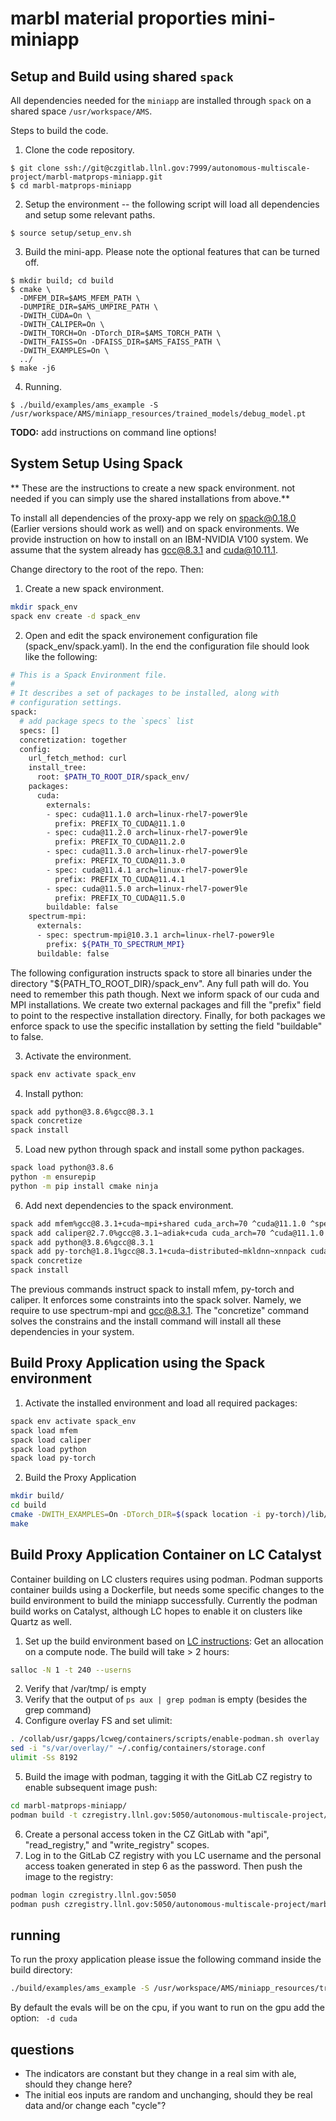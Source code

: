 # marbl material proporties mini-miniapp


## Setup and Build using shared `spack`

All dependencies needed for the `miniapp` are installed through `spack` on a shared
space `/usr/workspace/AMS`.

Steps to build the code.

1. Clone the code repository.
```
$ git clone ssh://git@czgitlab.llnl.gov:7999/autonomous-multiscale-project/marbl-matprops-miniapp.git
$ cd marbl-matprops-miniapp
```

2. Setup the environment -- the following script will load all dependencies and
setup some relevant paths.
```
$ source setup/setup_env.sh
```

3. Build the mini-app. Please note the optional features that can be turned off.
```
$ mkdir build; cd build
$ cmake \
  -DMFEM_DIR=$AMS_MFEM_PATH \
  -DUMPIRE_DIR=$AMS_UMPIRE_PATH \
  -DWITH_CUDA=On \
  -DWITH_CALIPER=On \
  -DWITH_TORCH=On -DTorch_DIR=$AMS_TORCH_PATH \
  -DWITH_FAISS=On -DFAISS_DIR=$AMS_FAISS_PATH \
  -DWITH_EXAMPLES=On \
  ../
$ make -j6
```

4. Running.
```
$ ./build/examples/ams_example -S /usr/workspace/AMS/miniapp_resources/trained_models/debug_model.pt
```
  **TODO:** add instructions on command line options!

## System Setup Using Spack

** These are the instructions to create a new spack environment. not needed if
you can simply use the shared installations from above.**

To install all dependencies of the proxy-app we rely on spack@0.18.0 (Earlier versions should work as
well) and on spack environments. We provide instruction on how to install on an IBM-NVIDIA V100 system.
We assume that the system already has gcc@8.3.1 and cuda@10.11.1.

Change directory to the root of the repo. Then:
1. Create a new spack environment.
```bash
mkdir spack_env
spack env create -d spack_env
```
2. Open and edit the spack environement configuration file (spack_env/spack.yaml). In the end the configuration file should look like the following:

```bash
# This is a Spack Environment file.
#
# It describes a set of packages to be installed, along with
# configuration settings.
spack:
  # add package specs to the `specs` list
  specs: []
  concretization: together
  config:
    url_fetch_method: curl
    install_tree:
      root: $PATH_TO_ROOT_DIR/spack_env/
    packages:
      cuda:
        externals:
        - spec: cuda@11.1.0 arch=linux-rhel7-power9le
          prefix: PREFIX_TO_CUDA@11.1.0
        - spec: cuda@11.2.0 arch=linux-rhel7-power9le
          prefix: PREFIX_TO_CUDA@11.2.0
        - spec: cuda@11.3.0 arch=linux-rhel7-power9le
          prefix: PREFIX_TO_CUDA@11.3.0
        - spec: cuda@11.4.1 arch=linux-rhel7-power9le
          prefix: PREFIX_TO_CUDA@11.4.1
        - spec: cuda@11.5.0 arch=linux-rhel7-power9le
          prefix: PREFIX_TO_CUDA@11.5.0
        buildable: false
    spectrum-mpi:
      externals:
      - spec: spectrum-mpi@10.3.1 arch=linux-rhel7-power9le
        prefix: ${PATH_TO_SPECTRUM_MPI}
      buildable: false
```

The following configuration instructs spack to store all binaries under the directory "${PATH_TO_ROOT_DIR}/spack_env". Any full path will do. You need to remember this path though. Next we inform spack of our cuda and MPI installations. We create two external packages and fill the "prefix" field to point to the respective installation directory. Finally, for both packages we enforce spack to use the specific installation by setting the field "buildable" to false.

3.  Activate the environment.

```bash
spack env activate spack_env
```

4. Install python:
```bash
spack add python@3.8.6%gcc@8.3.1
spack concretize
spack install
```

5. Load new python through spack and install some python packages.

```bash
spack load python@3.8.6
python -m ensurepip
python -m pip install cmake ninja
```

6. Add next dependencies to the spack environment.
```bash
spack add mfem%gcc@8.3.1+cuda~mpi+shared cuda_arch=70 ^cuda@11.1.0 ^spectrum-mpi
spack add caliper@2.7.0%gcc@8.3.1~adiak+cuda cuda_arch=70 ^cuda@11.1.0 ^spectrum-mpi
spack add python@3.8.6%gcc@8.3.1
spack add py-torch@1.8.1%gcc@8.3.1+cuda~distributed~mkldnn~xnnpack cuda_arch=70
spack concretize
spack install
```

The previous commands instruct spack to install mfem, py-torch and caliper. It enforces some constraints into the spack solver. Namely, we require to use spectrum-mpi and gcc@8.3.1. The "concretize" command solves the constrains and the install command will install all these dependencies in your system.

## Build Proxy Application using the Spack environment
1. Activate the installed environment and load all required packages:
```bash
spack env activate spack_env
spack load mfem
spack load caliper
spack load python
spack load py-torch
```

2. Build the Proxy Application
```bash
mkdir build/
cd build
cmake -DWITH_EXAMPLES=On -DTorch_DIR=$(spack location -i py-torch)/lib/python3.8/site-packages/torch/share/cmake/Torch -DWITH_CALIPER=On -DWITH_CUDA=On -DWITH_TORCH=On  -DMFEM_DIR=$(spack location -i mfem) ../
make
```

## Build Proxy Application Container on LC Catalyst
Container building on LC clusters requires using podman. Podman supports container builds using a Dockerfile, but needs some specific changes to the build environment to build the miniapp successfully. Currently the podman build works on Catalyst, although LC hopes to enable it on clusters like Quartz as well.
1. Set up the build environment based on [LC instructions](https://lc.llnl.gov/cloud/services/containers/Building_containers/#3-building-from-a-dockerfile-with-podman):
Get an allocation on a compute node. The build will take > 2 hours:
```bash
salloc -N 1 -t 240 --userns
```
2. Verify that /var/tmp/<your LC username> is empty
3. Verify that the output of `ps aux | grep podman` is empty (besides the grep command)
4. Configure overlay FS and set ulimit:
```bash
. /collab/usr/gapps/lcweg/containers/scripts/enable-podman.sh overlay
sed -i "s/var/overlay/" ~/.config/containers/storage.conf
ulimit -Ss 8192
```
5. Build the image with podman, tagging it with the GitLab CZ registry to enable subsequent image push:
```bash
cd marbl-matprops-miniapp/
podman build -t czregistry.llnl.gov:5050/autonomous-multiscale-project/marbl-matprops-miniapp:<tagname> -f docker/Dockerfile .
```
6. Create a personal access token in the CZ GitLab with "api", "read_registry," and "write_registry" scopes.
7. Log in to the GitLab CZ registry with you LC username and the personal access toaken generated in step 6 as the password. Then push the image to the registry:
```bash
podman login czregistry.llnl.gov:5050
podman push czregistry.llnl.gov:5050/autonomous-multiscale-project/marbl-matprops-miniapp:<tagname>
```


## running
To run the proxy application please issue the following command inside the build directory:
```bash
./build/examples/ams_example -S /usr/workspace/AMS/miniapp_resources/trained_models/debug_model.pt
```

By default the evals will be on the cpu, if you want to run on the gpu add the option: ` -d cuda`

## questions

- The indicators are constant but they change in a real sim with ale, should they change here?
- The initial eos inputs are random and unchanging, should they be real data and/or change
  each "cycle"?
